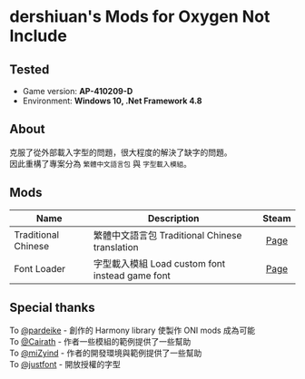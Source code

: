 # dershiuan's Mods for Oxygen Not Include

## Tested
* Game version: **AP-410209-D**
* Environment: **Windows 10, .Net Framework 4.8**


## About
克服了從外部載入字型的問題，很大程度的解決了缺字的問題。   
因此重構了專案分為 `繁體中文語言包` 與 `字型載入模組`。


## Mods
| Name | Description | Steam |
| --- | --- | :---: |
| Traditional Chinese | 繁體中文語言包 Traditional Chinese translation | [Page](https://steamcommunity.com/sharedfiles/filedetails/?id=929305589) |
| Font Loader | 字型載入模組 Load custom font instead game font | [Page](https://steamcommunity.com/sharedfiles/filedetails/?id=2119648603) |


## Special thanks
To [@pardeike](https://github.com/pardeike/Harmony) - 創作的 Harmony library 使製作 ONI mods 成為可能   
To [@Cairath](https://github.com/Cairath/ONI-Mods) - 作者一些模組的範例提供了一些幫助   
To [@miZyind](https://github.com/miZyind/ONI-Mods/tree/master/TraditionalChinese) - 作者的開發環境與範例提供了一些幫助   
To [@justfont](https://github.com/justfont/open-huninn-font) - 開放授權的字型